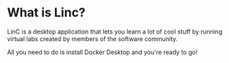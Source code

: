 # What is Linc?

LinC is a desktop application that lets you learn a lot of cool stuff by running virtual labs created by members of the software community.

All you need to do is install Docker Desktop and you're ready to go!